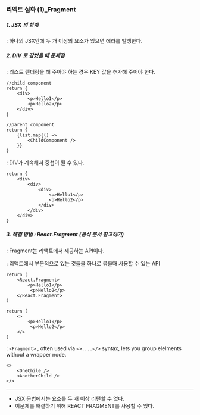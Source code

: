 ### 리액트 심화 (1)_Fragment



##### 1. JSX 의 한계 

: 하나의 JSX안에 두 개 이상의 요소가 있으면 에러를 발생한다. 



##### 2. DIV 로 감쌌을 때 문제점 

: 리스트 렌더링을 해 주어야 하는 경우 KEY 값을 추가해 주어야 한다. 

```react
//child component
return {
    <div>
     	<p>Hello1</p>
        <p>Hello2</p>
    </div>
}

//parent component 
return {
    {list.map{() => 
        <ChildComponent />
	}}
}
```

: DIV가 계속해서 중첩이 될 수 있다. 

```REACT
return {
    <div>
    	<div>
        	<div>
            	<p>Hello1</p>
                <p>Hello2</p>
            </div>
        </div>
    </div>
}
```



##### 3. 해결 방법 : React.Fragment (공식 문서 참고하기)

: Fragment는 리액트에서 제공하는 API이다. 

: 리액트에서 부분적으로 있는 것들을 하나로 묶을때 사용할 수 있는 API

```react
return (
	<React.Fragment>
    	<p>Hello1</p>
         <p>Hello2</p>
    </React.Fragment>
)
```

```react
return (
	<>
    	<p>Hello1</p>
         <p>Hello2</p>
    </>
)
```

: `<Fragment>` , often used via `<>....</>` syntax, lets you group elelments without a wrapper node.

```react
<>
	<OneChile />
	<AnotherChild />
</>
```



---



* JSX 문법에서는 요소를 두 개 이상 리턴할 수 없다. 
* 이문제를 해결하기 위해 REACT FRAGMENT를 사용할 수 있다. 
